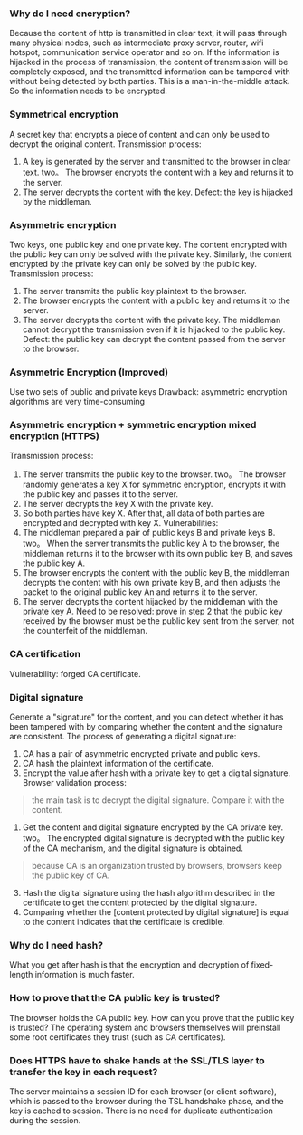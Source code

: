 ### Why do I need encryption?
Because the content of http is transmitted in clear text, it will pass through many physical nodes, such as intermediate proxy server, router, wifi hotspot, communication service operator and so on. If the information is hijacked in the process of transmission, the content of transmission will be completely exposed, and the transmitted information can be tampered with without being detected by both parties. This is a man-in-the-middle attack. So the information needs to be encrypted.
### Symmetrical encryption
A secret key that encrypts a piece of content and can only be used to decrypt the original content.
Transmission process:
1. A key is generated by the server and transmitted to the browser in clear text.
two。 The browser encrypts the content with a key and returns it to the server.
3. The server decrypts the content with the key.
Defect: the key is hijacked by the middleman.
### Asymmetric encryption
Two keys, one public key and one private key. The content encrypted with the public key can only be solved with the private key. Similarly, the content encrypted by the private key can only be solved by the public key.
Transmission process:
1. The server transmits the public key plaintext to the browser.
2. The browser encrypts the content with a public key and returns it to the server.
3. The server decrypts the content with the private key.
The middleman cannot decrypt the transmission even if it is hijacked to the public key.
Defect: the public key can decrypt the content passed from the server to the browser.
### Asymmetric Encryption (Improved)
Use two sets of public and private keys
Drawback: asymmetric encryption algorithms are very time-consuming
### Asymmetric encryption + symmetric encryption mixed encryption (HTTPS)
Transmission process:
1. The server transmits the public key to the browser.
two。 The browser randomly generates a key X for symmetric encryption, encrypts it with the public key and passes it to the server.
3. The server decrypts the key X with the private key.
4. So both parties have key X. After that, all data of both parties are encrypted and decrypted with key X.
Vulnerabilities:
1. The middleman prepared a pair of public keys B and private keys B.
two。 When the server transmits the public key A to the browser, the middleman returns it to the browser with its own public key B, and saves the public key A.
3. The browser encrypts the content with the public key B, the middleman decrypts the content with his own private key B, and then adjusts the packet to the original public key An and returns it to the server.
4. The server decrypts the content hijacked by the middleman with the private key A.
Need to be resolved: prove in step 2 that the public key received by the browser must be the public key sent from the server, not the counterfeit of the middleman.
### CA certification
Vulnerability: forged CA certificate.
### Digital signature
Generate a "signature" for the content, and you can detect whether it has been tampered with by comparing whether the content and the signature are consistent.
The process of generating a digital signature:
1. CA has a pair of asymmetric encrypted private and public keys.
2. CA hash the plaintext information of the certificate.
3. Encrypt the value after hash with a private key to get a digital signature.
Browser validation process:
> the main task is to decrypt the digital signature. Compare it with the content.
1. Get the content and digital signature encrypted by the CA private key.
two。 The encrypted digital signature is decrypted with the public key of the CA mechanism, and the digital signature is obtained.
> because CA is an organization trusted by browsers, browsers keep the public key of CA.
3. Hash the digital signature using the hash algorithm described in the certificate to get the content protected by the digital signature.
4. Comparing whether the [content protected by digital signature] is equal to the content indicates that the certificate is credible.
### Why do I need hash?
What you get after hash is that the encryption and decryption of fixed-length information is much faster.
### How to prove that the CA public key is trusted?
The browser holds the CA public key. How can you prove that the public key is trusted?
The operating system and browsers themselves will preinstall some root certificates they trust (such as CA certificates).
### Does HTTPS have to shake hands at the SSL/TLS layer to transfer the key in each request?
The server maintains a session ID for each browser (or client software), which is passed to the browser during the TSL handshake phase, and the key is cached to session. There is no need for duplicate authentication during the session.